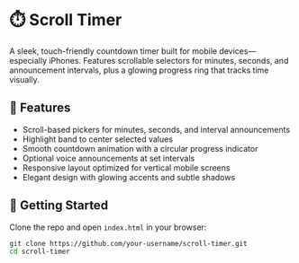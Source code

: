 # ⏱️ Scroll Timer

A sleek, touch-friendly countdown timer built for mobile devices—especially iPhones. Features scrollable selectors for minutes, seconds, and announcement intervals, plus a glowing progress ring that tracks time visually.

## 📱 Features

- Scroll-based pickers for minutes, seconds, and interval announcements
- Highlight band to center selected values
- Smooth countdown animation with a circular progress indicator
- Optional voice announcements at set intervals
- Responsive layout optimized for vertical mobile screens
- Elegant design with glowing accents and subtle shadows

## 🚀 Getting Started

Clone the repo and open `index.html` in your browser:

```bash
git clone https://github.com/your-username/scroll-timer.git
cd scroll-timer